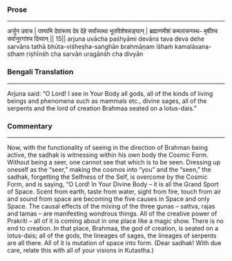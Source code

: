 ### Prose 
 --- 
अर्जुन उवाच |
पश्यामि देवांस्तव देव देहे
सर्वांस्तथा भूतविशेषसङ्घान् |
ब्रह्माणमीशं कमलासनस्थ-
मृषींश्च सर्वानुरगांश्च दिव्यान् || 15||
arjuna uvācha
paśhyāmi devāns tava deva dehe
sarvāns tathā bhūta-viśheṣha-saṅghān
brahmāṇam īśhaṁ kamalāsana-stham
ṛiṣhīnśh cha sarvān uragānśh cha divyān

### Bengali Translation 
 --- 
Arjuna said: “O Lord! I see in Your Body all gods, all of the kinds of living beings and phenomena such as mammals etc., divine sages, all of the serpents and the lord of creation Brahmaa seated on a lotus-dais.”

### Commentary 
 --- 
Now, with the functionality of seeing in the direction of Brahman being active, the sadhak is witnessing within his own body the Cosmic Form. Without being a seer, one cannot see that which is to be seen. Dressing up oneself as the “seer,” making the cosmos into “you” and the “seen,” the sadhak, forgetting the Selfness of the Self, is overcome by the Cosmic Form, and is saying, “O Lord! In Your Divine Body – it is all the Grand Sport of Space. Scent from earth, taste from water, sight from fire, touch from air and sound from space are becoming the five causes in Space and only Space. The causal effects of the mixing of the three gunas – sattva, rajas and tamas – are manifesting wondrous things. All of the creative power of Prakriti – all of it is coming about in one place like a magic show. There is no end to creation. In that place, Brahmaa, the god of creation, is seated on a lotus-dais; all of the gods, the lineages of sages, the lineages of serpents are all there. All of it is mutation of space into form. (Dear sadhak! With due care, relate this with all of your visions in Kutastha.) 